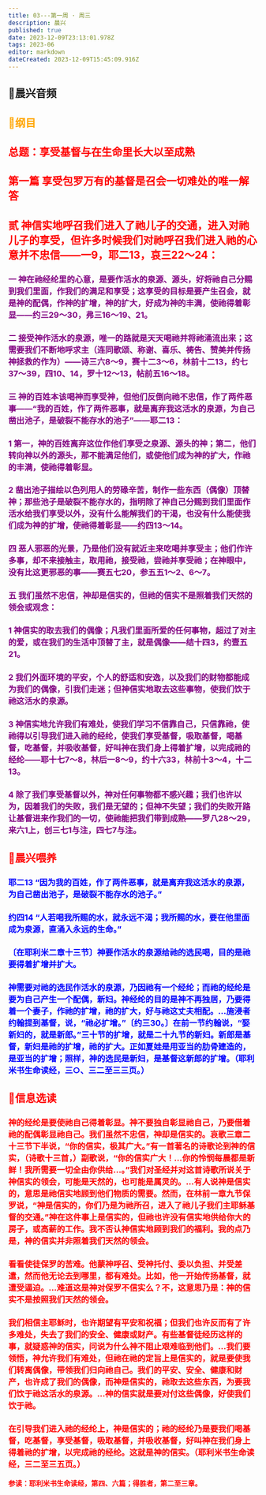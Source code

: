 ```yaml
---
title: 03---第一周 · 周三
description: 晨兴
published: true
date: 2023-12-09T23:13:01.978Z
tags: 2023-06
editor: markdown
dateCreated: 2023-12-09T15:45:09.916Z
---
```


## 🎵晨兴音频

## <font color=orange>📖纲目

## <font color=red>**总题：享受基督与在生命里长大以至成熟**

## <font color=red>**第一篇 享受包罗万有的基督是召会一切难处的唯一解答**

## <font color=red>**贰 神信实地呼召我们进入了祂儿子的交通，进入对祂儿子的享受，但许多时候我们对祂呼召我们进入祂的心意并不忠信——一9，耶二13，哀三22～24：**

### <font color=purple>**一 神在祂经纶里的心意，是要作活水的泉源、源头，好将祂自己分赐到我们里面，作我们的满足和享受；这享受的目标是要产生召会，就是神的配偶，作神的扩增，神的扩大，好成为神的丰满，使祂得着彰显——约三29～30，弗三16～19、21。**

### <font color=purple>**二 接受神作活水的泉源，唯一的路就是天天喝祂并将祂涌流出来；这需要我们不断地呼求主（连同歌颂、称谢、喜乐、祷告、赞美并传扬神拯救的作为）——诗三六8～9，赛十二3～6，林前十二13，约七37～39，四10、14，罗十12～13，帖前五16～18。**

### <font color=purple>**三 神的百姓本该喝神而享受神，但他们反倒向祂不忠信，作了两件恶事——“我的百姓，作了两件恶事，就是离弃我这活水的泉源，为自己凿出池子，是破裂不能存水的池子”——耶二13：**

### **1 第一，神的百姓离弃这位作他们享受之泉源、源头的神；第二，他们转向神以外的源头，那不能满足他们，或使他们成为神的扩大，作祂的丰满，使祂得着彰显。**

### **2 凿出池子描绘以色列用人的劳碌辛苦，制作一些东西（偶像）顶替神；那些池子是破裂不能存水的，指明除了神自己分赐到我们里面作活水给我们享受以外，没有什么能解我们的干渴，也没有什么能使我们成为神的扩增，使祂得着彰显——约四13～14。**

### **四 恶人邪恶的光景，乃是他们没有就近主来吃喝并享受主；他们作许多事，却不来接触主，取用祂，接受祂，尝祂并享受祂；在神眼中，没有比这更邪恶的事——赛五七20，参五五1～2、6～7。**

### <font color=purple>**五 我们虽然不忠信，神却是信实的，但祂的信实不是照着我们天然的领会或观念：**

### **1 神信实的取去我们的偶像；凡我们里面所爱的任何事物，超过了对主的爱，或在我们的生活中顶替了主，就是偶像——结十四3，约壹五21。**

### **2 我们外面环境的平安，个人的舒适和安逸，以及我们的财物都能成为我们的偶像，引我们走迷；但神信实地取去这些事物，使我们饮于祂这活水的泉源。**

### **3 神信实地允许我们有难处，使我们学习不信靠自己，只信靠祂，使祂得以引导我们进入祂的经纶，使我们享受基督，吸取基督，喝基督，吃基督，并吸收基督，好叫神在我们身上得着扩增，以完成祂的经纶——耶十七7～8，林后一8～9，约十六33，林前十3～4，十二13。**

### **4 除了我们享受基督以外，神对任何事物都不感兴趣；我们也许以为，因着我们的失败，我们是无望的；但神不失望；我们的失败开路让基督进来作我们的一切，使祂能把我们带到成熟——罗八28～29，来六1上，创三七1与注，四七7与注。**

## <font color=red>📖晨兴喂养

### <font color=blue>耶二13   “因为我的百姓，作了两件恶事，就是离弃我这活水的泉源，为自己凿出池子，是破裂不能存水的池子。”

### <font color=blue>约四14   “人若喝我所赐的水，就永远不渴；我所赐的水，要在他里面成为泉源，直涌入永远的生命。”

### 〔在耶利米二章十三节〕神要作活水的泉源给祂的选民喝，目的是祂要得着扩增并扩大。

### 神需要对祂的选民作活水的泉源，乃因祂有一个经纶；而祂的经纶是要为自己产生一个配偶，新妇。神经纶的目的是神不再独居，乃要得着一个妻子，作祂的扩增，祂的扩大，好与祂这丈夫相配。…施浸者约翰提到基督，说，“祂必扩增。”〔约三30。〕在前一节约翰说，“娶新妇的，就是新郎。”三十节的扩增，就是二十九节的新妇。新郎是基督，新妇是祂的扩增，祂的扩大。正如夏娃是用亚当的肋骨建造的，是亚当的扩增；照样，神的选民是新妇，是基督这新郎的扩增。（耶利米书生命读经，三○、三二至三三页。）

## <font color=red>📖信息选读

### 神的经纶是要使祂自己得着彰显。神不要独自彰显祂自己，乃要借着祂的配偶彰显祂自己。我们虽然不忠信，神却是信实的。哀歌三章二十三节下半说，“你的信实，极其广大。”有一首著名的诗歌论到神的信实，（诗歌十三首，）副歌说，“你的信实广大！…你的怜悯每晨都是新鲜！我所需要一切全由你供给…。”我们对圣经并对这首诗歌所说关于神信实的领会，可能是天然的，也可能是属灵的。…有人说神是信实的，意思是祂信实地顾到他们物质的需要。然而，在林前一章九节保罗说，“神是信实的，你们乃是为祂所召，进入了祂儿子我们主耶稣基督的交通。”神在这件事上是信实的，但祂也许没有信实地供给你大的房子，或高薪的工作。我不否认神信实地顾到我们的福利。我的点乃是，神的信实并非照着我们天然的领会。

### 看看使徒保罗的苦难。他蒙神呼召、受神托付、委以负担、并受差遣，然而他无论去到哪里，都有难处。比如，他一开始传扬基督，就遭受逼迫。…难道这是神对保罗不信实么？不，这意思乃是：神的信实不是按照我们天然的领会。

### 我们相信主耶稣时，也许期望有平安和祝福；但我们也许反而有了许多难处，失去了我们的安全、健康或财产。有些基督徒经历这样的事，就疑惑神的信实，问说为什么神不阻止艰难临到他们。…我们要领悟，神允许我们有难处，但祂在祂的定旨上是信实的，就是要使我们转离偶像，带领我们归向祂自己。我们的平安、安全、健康和财产，也许成了我们的偶像，而神是信实的，祂取去这些东西，为要我们饮于祂这活水的泉源。…神的信实就是要对付这些偶像，好使我们饮于祂。

### 在引导我们进入祂的经纶上，神是信实的；祂的经纶乃是要我们喝基督，吃基督，享受基督，吸取基督，并吸收基督，好叫神在我们身上得着祂的扩增，以完成祂的经纶。这就是神的信实。（耶利米书生命读经，三二至三五页。）

**参读：耶利米书生命读经，第四、六篇；得胜者，第二至三章。**
  <!-- Google tag (gtag.js) -->
<script async src="https://www.googletagmanager.com/gtag/js?id=G-1P8709Z16T"></script>
<script>
  window.dataLayer = window.dataLayer || [];
  function gtag(){dataLayer.push(arguments);}
  gtag('js', new Date());

  gtag('config', 'G-1P8709Z16T');
</script>